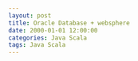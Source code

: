 ```yaml
---
layout: post
title: Oracle Database + websphere
date: 2000-01-01 12:00:00 
categories: Java Scala
tags: Java Scala
---
```

